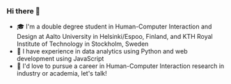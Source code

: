 ### Hi there 👋

- 🎓 I'm a double degree student in Human-Computer Interaction and Design at Aalto University in Helsinki/Espoo, Finland, and KTH Royal Institute of Technology in Stockholm, Sweden
- 🌱 I have experience in data analytics using Python and web development using JavaScript
- 💬 I'd love to pursue a career in Human-Computer Interaction research in industry or academia, let's talk!



<!--
**christophajohns/christophajohns** is a ✨ _special_ ✨ repository because its `README.md` (this file) appears on your GitHub profile.

Here are some ideas to get you started:

- 🔭 I’m currently working on ...
- 🌱 I’m currently learning ...
- 👯 I’m looking to collaborate on ...
- 🤔 I’m looking for help with ...
- 💬 Ask me about ...
- 📫 How to reach me: ...
- 😄 Pronouns: ...
- ⚡ Fun fact: ...
-->
